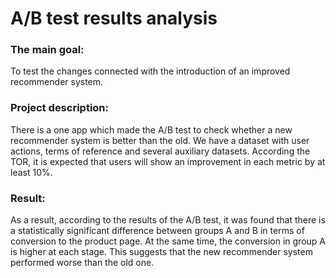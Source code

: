 # A/B test results analysis

### The main goal:
To test the changes connected with the introduction of an improved recommender system.

### Project description:
There is a one app which made the A/B test to check whether a new recommender system is better than the old. We have a dataset with user actions, terms of reference and several auxiliary datasets. According the TOR, it is expected that users will show an improvement in each metric by at least 10%.

### Result:
As a result, according to the results of the A/B test, it was found that there is a statistically significant difference between groups A and B in terms of conversion to the product page. At the same time, the conversion in group A is higher at each stage. This suggests that the new recommender system performed worse than the old one.
